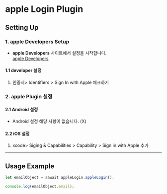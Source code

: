 # apple Login Plugin

## Setting Up

### 1. apple Developers Setup

- **apple Developers** 사이트에서 설정을 시작합니다.  
  [apple Developers](https://developer.apple.com/account/resources/certificates/list)

#### 1.1 developer 설정

1. 인증서> Identifiers > Sign In with Apple 체크하기

### 2. apple Plugin 설정

#### 2.1 Android 설정

- Android 설정 해당 사항이 없습니다. (X)

#### 2.2 iOS 설정

1. xcode> Siging & Capabilities > Capability > Sign in with Apple 추가

---

## Usage Example

```javascript
let emailObject = aawait appleLogin.appleLogin();

console.log(emailObject.email);
```
